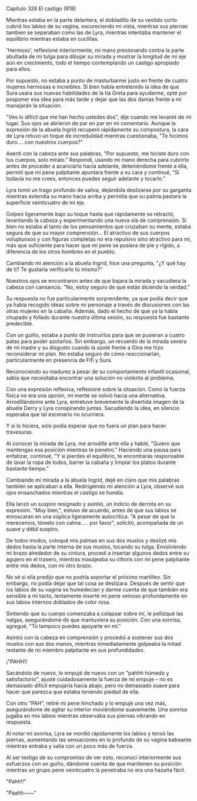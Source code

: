 
Capítulo 326 El castigo (R18)

Mientras estaba en la parte delantera, el dobladillo de su vestido corto cubrió los labios de su vagina, oscureciendo mi vista, mientras sus piernas tambien se separaban como las de Lyra, mientras intentaba mantener el equilibrio mientras estaba en cuclillas.

'Hermoso', reflexioné interiormente, mi mano presionando contra la parte abultada de mi tulga para dibujar su mirada y mostrar la longitud de mi eje aún en crecimiento, todo el tiempo contemplando un castigo apropiado para ellos.

Por supuesto, no estaba a punto de masturbarme justo en frente de cuatro mujeres hermosas e increíbles. Si bien había entretenido la idea de que Sura usara sus nuevas habilidades de la tía Greta para ayudarme, opté por posponer esa idea para más tarde y dejar que las dos damas frente a mí manejarán la situación.

"Ves lo difícil que me han hecho ustedes dos", dije cuando me levanté de mi lugar. Sus ojos se abrieron de par en par en mi comentario. Aunque la expresión de la abuela Ingrid recuperó rápidamente su compostura, la cara de Lyra retuvo un toque de incredulidad mientras cuestionaba, "Te hicimos duro.... con nuestros cuerpos?"

Asentí con la cabeza ante sus palabras, "Por supuesto, me hiciste duro con tus cuerpos, solo míralo." Respondí, usando mi mano derecha para cubrirlo antes de proceder a acariciarlo hacia adelante, deteniéndome frente a ella, permití que mi pene palpitante apuntara frente a su cara y continué, "Si todavía no me crees, entonces puedes seguir adelante y tocarlo."

Lyra tomó un trago profundo de saliva, dejándola deslizarse por su garganta mientras extendía su mano hacia arriba y permitía que su palma pastara la superficie veinticuatro de mi eje.

Golpeó ligeramente bajo su toque hasta que rápidamente se retractó, levantando la cabeza y experimentando una nueva ola de comprensión. Si bien no estaba al tanto de los pensamientos que cruzaban su mente, estaba segura de que su mayor comprensión... El atractivo de sus cuerpos voluptuosos y con figuras completas no era repulsivo sino atractivo para mí, más que suficiente para hacer que mi pene se pusiera de pie y rígido, a diferencia de los otros hombres en el pueblo.

Cambiando mi atención a la abuela Ingrid, hice una pregunta, "¿Y qué hay de ti? Te gustaría verificarlo tú mismo?"

Nuestros ojos se encontraron antes de que bajara la mirada y sacudiera la cabeza con cansancio. "No, estoy seguro de que estás diciendo la verdad."

Su respuesta no fue particularmente sorprendente, ya que podía decir que ya había recogido ideas sobre mi personaje a través de discusiones con las otras mujeres en la cabaña. Además, dado el hecho de que ya la había chupado y follado durante nuestra última sesión, su respuesta fue bastante predecible.

Con un guiño, estaba a punto de instruirlos para que se pusieran a cuatro patas para poder azotarlos. Sin embargo, un recuerdo de la mirada severa de mi madre y su disgusto cuando la azoté frente a Gina me hizo reconsiderar mi plan. No estaba seguro de cómo reaccionarían, particularmente en presencia de Fifi y Sura.

Reconociendo su madurez a pesar de su comportamiento infantil ocasional, sabía que necesitaba encontrar una solución no violenta al problema.

Con una expresión reflexiva, reflexioné sobre la situación. Como la fuerza física no era una opción, mi mente se volvió hacia una alternativa. Arrodillándome ante Lyra, entretuve brevemente la divertida imagen de la abuela Derry y Lyra conspirando juntas. Sacudiendo la idea, en silencio esperaba que tal escenario no ocurriera.

Y si lo hiciera, solo podía esperar que no fuera un plan para hacer travesuras.

Al conocer la mirada de Lyra, me arrodillé ante ella y hablé, "Quiero que mantengas esa posición mientras te penetro." Haciendo una pausa para enfatizar, continué, "Y si pierdes el equilibrio, te encontrarás responsable de lavar la ropa de todos, barrer la cabaña y limpiar los platos durante bastante tiempo."

Cambiando mi mirada a la abuela Ingrid, dejé en claro que mis palabras también se aplicaban a ella. Redirigiendo mi atención a Lyra, observé sus ojos ensanchados mientras el castigo se hundía.

Ella lanzó un suspiro resignado y asintió, un indicio de derrota en su expresión. "Muy bien,", estuvo de acuerdo, antes de que sus labios se enroscaran en una súplica ligeramente autocrítica. "A pesar de que lo merecemos, tómelo con calma..... por favor", solicitó, acompañada de un suave y débil suspiro.

De todos modos, coloqué mis palmas en sus dos muslos y deslizé mis dedos hasta la parte interna de sus muslos, tocando su tulga. Envolviendo mi brazo alrededor de su cintura, procedí a insertar algunos dedos entre su agujero en el trasero, mientras masajeaba su clítoris con mi pene palpitante entre mis dedos, con mi otro brazo.

No sé si ella predijo que no podría soportar el próximo martilleo. Sin embargo, no podía dejar que tal cosa se deslizara. Después de sentir que los labios de su vagina se humedecían y darme cuenta de que también era sensible a mi tacto, lentamente inserté mi pene veinoso profundamente en sus labios internos doblados de color rosa.

Sintiendo que su cuerpo comenzaba a colapsar sobre mí, le pellizqué las nalgas, asegurándome de que mantuviera su posición. Con una sonrisa, agregué, "Tú tampoco puedes apoyarte en mí."

Asintió con la cabeza en comprensión y procedió a sostener sus dos muslos con sus dos manos, mientras inmediatamente golpeaba la mitad restante de mi miembro palpitante en sus profundidades.

¡"PAHH!!

Sacándolo de nuevo, lo empujé de nuevo con un "pahhh húmedo y satisfactorio", ajusté cuidadosamente la fuerza de mi empuje – no es demasiado difícil empujarla hacia abajo, pero no demasiado suave para hacer que parezca que estaba teniendo piedad de ella.

Con otro "PAH", retiré mi pene hinchado y lo empujé una vez más, asegurándome de agitar su interior moviéndome suavemente. Una sonrisa jugaba en mis labios mientras observaba sus piernas vibrando en respuesta.

Al notar mi sonrisa, Lyra se mordió rápidamente los labios y tensó las piernas, aumentando las sensaciones en lo profundo de su vagina babeante mientras entraba y salía con un poco más de fuerza.

Al ser testigo de su compromiso de ver esto, reconocí interiormente sus esfuerzos con un guiño, dándome cuenta de que mantienen su posición mientras un grupo pene veinticuatro la penetraba no era una hazaña fácil.

"Pahh!!"

"Paahh~~~"
